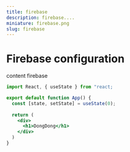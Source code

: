 ```yaml
---
title: firebase
description: firebase....
miniature: firebase.png
slug: firebase
---
```


# Firebase configuration
content firebase

```jsx
import React, { useState } from "react;

export default function App() {
  const [state, setState] = useState(0);
  
  return (
    <div>
      <h1>DongDong</h1>
    </div>
  )
}
```
